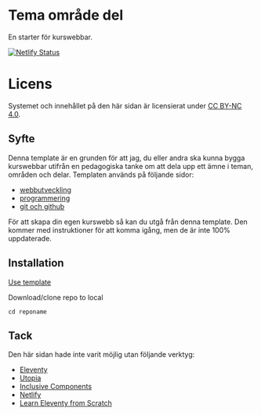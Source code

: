 # Tema område del

En starter för kurswebbar.

[![Netlify Status](https://api.netlify.com/api/v1/badges/cc1f0004-20d2-47c2-bfc3-48086c7be408/deploy-status)](https://app.netlify.com/sites/silly-bhaskara-09612e/deploys)

# Licens

Systemet och innehållet på den här sidan är licensierat under [CC BY-NC 4.0](https://creativecommons.org/licenses/by-nc/4.0/).

## Syfte

Denna template är en grunden för att jag, du eller andra ska kunna bygga kurswebbar utifrån en pedagogiska tanke om att dela upp ett ämne i teman, områden och delar.
Templaten används på följande sidor:

-   [webbutveckling](https://github.com/jensnti/tod-webbutveckling)
-   [programmering](https://github.com/jensnti/tod-programmering)
-   [git och github](https://github.com/jensnti/tod-github)

För att skapa din egen kurswebb så kan du utgå från denna template. Den kommer med instruktioner för att komma igång, men de är inte 100% uppdaterade.

## Installation

[Use template](https://github.com/jensnti/tod/generate)

Download/clone repo to local

`cd reponame`


## Tack

Den här sidan hade inte varit möjlig utan följande verktyg:

- [Eleventy](https://www.11ty.dev/)
- [Utopia](https://utopia.fyi)
- [Inclusive Components](https://inclusive-components.design/)
- [Netlify](https://www.netlify.com/)
- [Learn Eleventy from Scratch](https://learneleventyfromscratch.com/)
